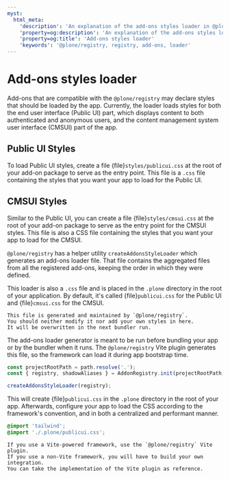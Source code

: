 ```yaml
---
myst:
  html_meta:
    'description': 'An explanation of the add-ons styles loader in @plone/registry'
    'property=og:description': 'An explanation of the add-ons styles loader in @plone/registry'
    'property=og:title': 'Add-ons styles loader'
    'keywords': '@plone/registry, registry, add-ons, loader'
---
```


# Add-ons styles loader

Add-ons that are compatible with the `@plone/registry` may declare styles that should be loaded by the app.
Currently, the loader loads styles for both the end user interface (Public UI) part, which displays content to both authenticated and anonymous users, and the content management system user interface (CMSUI) part of the app.

## Public UI Styles

To load Public UI styles, create a file {file}`styles/publicui.css` at the root of your add-on package to serve as the entry point.
This file is a `.css` file containing the styles that you want your app to load for the Public UI.

## CMSUI Styles

Similar to the Public UI, you can create a file {file}`styles/cmsui.css` at the root of your add-on package to serve as the entry point for the CMSUI styles.
This file is also a CSS file containing the styles that you want your app to load for the CMSUI.

`@plone/registry` has a helper utility `createAddonsStyleLoader` which generates an add-ons loader file.
That file contains the aggregated files from all the registered add-ons, keeping the order in which they were defined.

This loader is also a `.css` file and is placed in the `.plone` directory in the root of your application.
By default, it's called {file}`publicui.css` for the Public UI and {file}`cmsui.css` for the CMSUI.

```{important}
This file is generated and maintained by `@plone/registry`.
You should neither modify it nor add your own styles in here.
It will be overwritten in the next bundler run.
```

The add-ons loader generator is meant to be run before bundling your app or by the bundler when it runs.
The `@plone/registry` Vite plugin generates this file, so the framework can load it during app bootstrap time.

```js
const projectRootPath = path.resolve('.');
const { registry, shadowAliases } = AddonRegistry.init(projectRootPath);

createAddonsStyleLoader(registry);
```

This will create {file}`publicui.css` in the `.plone` directory in the root of your app.
Afterwards, configure your app to load the CSS according to the framework's convention, and in both a centralized and performant manner.

```css
@import 'tailwind';
@import './.plone/publicui.css';
```

```{note}
If you use a Vite-powered framework, use the `@plone/registry` Vite plugin.
If you use a non-Vite framework, you will have to build your own integration.
You can take the implementation of the Vite plugin as reference.
```
